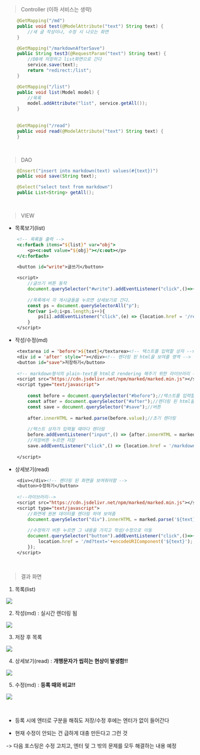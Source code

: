 > Controller (이하 서비스는 생략)

```java
    @GetMapping("/md")
    public void test(@ModelAttribute("text") String text) {
        //새 글 작성이나, 수정 시 나오는 화면
    }

    @GetMapping("/markdownAfterSave")
    public String test3(@RequestParam("text") String text) {
        //DB에 저장하고 list화면으로 간다
        service.save(text);        
        return "redirect:/list";        
    }

    @GetMapping("/list")
    public void list(Model model) {
        //목록
        model.addAttribute("list", service.getAll());
    }
    
    
    @GetMapping("/read")
    public void read(@ModelAttribute("text") String text) {
    }
```

<br/>

> DAO

```java
    @Insert("insert into markdown(text) values(#{text})")
    public void save(String text);

    @Select("select text from markdown")
    public List<String> getAll();
```

<br/>

> VIEW

- 목록보기(list)

```jsp
    <!-- 목록들 출력 -->
	<c:forEach items="${list}" var="obj">
		<p><c:out value="${obj}"></c:out></p>
	</c:forEach>
	
	<button id="write">글쓰기</button>

	<script>
        //글쓰기 버튼 동작
		document.querySelector("#write").addEventListener("click",()=>{location.href = "/md";});
		
        //목록에서 각 게시글들을 누르면 상세보기로 간다.
		const ps = document.querySelectorAll("p");
		for(var i=0;i<ps.length;i++){
			ps[i].addEventListener("click",(e) => {location.href = '/read?text='+encodeURIComponent(e.target.innerText);});
		}
	</script>
```

- 작성/수정(md)

```jsp
	<textarea id = 'before'>${text}</textarea><!-- 텍스트를 입력할 상자 -->
	<div id = 'after' style=""></div><!-- 렌더링 된 html을 보여줄 영역 -->	
	<button id="save">저장하기</button>
	
	<!-- markdown형식의 plain-text를 html로 rendering 해주기 위한 라이브러리 -->
	<script src="https://cdn.jsdelivr.net/npm/marked/marked.min.js"></script>	
	<script type="text/javascript">
	
		const before = document.querySelector("#before");//텍스트를 입력할 상자
		const after = document.querySelector("#after");//렌더링 된 html을 보여줄 영역
		const save = document.querySelector("#save");//버튼
		
		after.innerHTML = marked.parse(before.value);//초기 렌더링
		
        //텍스트 상자가 입력될 때마다 렌더링
		before.addEventListener("input",() => {after.innerHTML = marked.parse(before.value);});
        //저장버튼 누르면 저장
		save.addEventListener("click",() => {location.href = '/markdownAfterSave?text='+encodeURIComponent(before.value);});
				
	</script>
```

- 상세보기(read)

```jsp
	<div></div><!-- 렌더링 된 화면을 보여줘야함 -->
	<button>수정하기</button>
    
    <!--라이브러리-->
	<script src="https://cdn.jsdelivr.net/npm/marked/marked.min.js"></script>
	<script type="text/javascript">
    	//화면에 원본 데이터를 렌더링 하여 보여줌
		document.querySelector("div").innerHTML = marked.parse('${text}');
        
        //수정하기 버튼 누르면 그 내용을 가지고 작성/수정으로 이동
		document.querySelector("button").addEventListener("click",()=>{
			location.href = '/md?text='+encodeURIComponent('${text}');;
		});
	</script>
```

<br/>

> 결과 화면

1. 목록(list)

![](https://images.velog.io/images/sonchanwoo/post/09ac1766-1a6b-4ef0-9b6c-38e55100c810/image.png)

2. 작성(md) : 실시간 렌더링 됨

![](https://images.velog.io/images/sonchanwoo/post/998f1f4a-a717-4d88-82c9-c7f5dea31042/image.png)

3. 저장 후 목록

![](https://images.velog.io/images/sonchanwoo/post/d8b3c5d5-d98b-4615-9cac-4dd9c6218a99/image.png)

4. 상세보기(read) : **개행문자가 씹히는 현상이 발생함!!**

![](https://images.velog.io/images/sonchanwoo/post/90642290-a8d8-4ea9-9b19-c4bdf6b491c4/image.png)

5. 수정(md) : **등록 때와 비교!!**

![](https://images.velog.io/images/sonchanwoo/post/54dec4fc-8aec-4717-a8ff-433389dd8a48/image.png)

<br/>

- 등록 시에 엔터로 구분을 해줘도 저장/수정 후에는 엔터가 없이 들어간다

- 현재 수정이 안되는 건 급하게 대충 만든다고 그런 것

-> 다음 포스팅은 수정 고치고, 엔터 및 그 밖의 문제를 모두 해결하는 내용 예정
